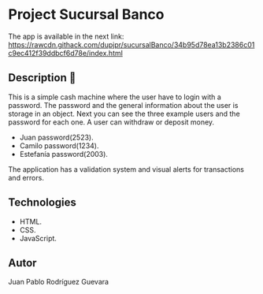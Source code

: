# Project Sucursal Banco

The app is available in the next link: https://rawcdn.githack.com/dupjpr/sucursalBanco/34b95d78ea13b2386c01c9ec412f39ddbcf6d78e/index.html

## Description :atm:

This is a simple cash machine where the user have to login with a password. The password and the general information about the user is storage in an object. Next you can see the three example users and the password for each one. A user can withdraw or deposit money.

* Juan      password(2523).
* Camilo    password(1234).
* Estefanía password(2003).

The application has a validation system and visual alerts for transactions and errors.

## Technologies

* HTML.
* CSS.
* JavaScript.

## Autor

Juan Pablo Rodríguez Guevara
